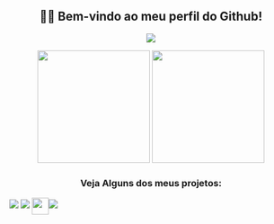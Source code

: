 <h2 align="center">👋🏻 Bem-vindo ao meu perfil do Github!</h2>
<p align="center">
  <img src="https://github-readme-stats.vercel.app/api?username=LESS14&custom_title=Github+Stats&theme=dark">
</p>

<p align="center">
<img src="https://lanyard.cnrad.dev/api/879190916894711869" height="200em">
<img src="https://github-readme-stats.vercel.app/api/top-langs/?username=LESS14&layout=compact&langs_count=7&theme=dark&bg_color=1a1c1f&hide_border=true" height="200em">
</p>

<center>
<h3>Veja Alguns dos meus projetos:</h3>
</center>
<a align="center" href="https://github.com/LESS14/Color-Picker"><img src="https://gh-card.dev/repos/LESS14/Color-Picker.png"></a>
<a align="center" href="https://github.com/LESS14/QR-code-generator"><img src="https://gh-card.dev/repos/LESS14/QR-code-generator.png"></a>
<a><img align="center" src="https://img.shields.io/github/languages/top/LESS14/QR-Code-Generator?color=434343&label=Javascript&logoColor=A4A4A4&style=plastic" height="30em"></a><a><img src="https://img.shields.io/github/languages/top/LESS14/Color-Picker?color=434343&label=C++&logoColor=A4A4A4&style=plastic"></a>
